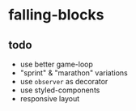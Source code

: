 # falling-blocks

## todo

- use better game-loop
- "sprint" & "marathon" variations
- use `observer` as decorator
- use styled-components
- responsive layout
